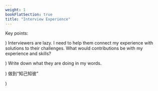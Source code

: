 ```yaml
---
weight: 1
bookFlatSection: true
title: "Interview Experience"
---
```


Key points:

) Interviewers are lazy.  I need to help them connect my experience with solutions to their challenges.  What would contributions be with my experience and skills?  

) Write down what they are doing in my words.

) 做到“知己知彼”

) 